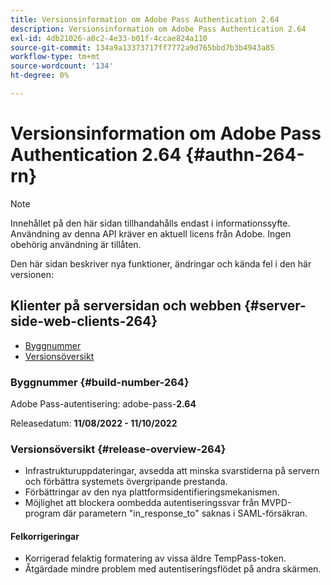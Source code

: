 ```yaml
---
title: Versionsinformation om Adobe Pass Authentication 2.64
description: Versionsinformation om Adobe Pass Authentication 2.64
exl-id: 4db21026-a0c2-4e33-b01f-4ccae824a110
source-git-commit: 134a9a13373717ff7772a9d765bbd7b3b4943a85
workflow-type: tm+mt
source-wordcount: '134'
ht-degree: 0%

---
```


# Versionsinformation om Adobe Pass Authentication 2.64 {#authn-264-rn}

>[!NOTE]
>
>Innehållet på den här sidan tillhandahålls endast i informationssyfte. Användning av denna API kräver en aktuell licens från Adobe. Ingen obehörig användning är tillåten.

Den här sidan beskriver nya funktioner, ändringar och kända fel i den här versionen:

## Klienter på serversidan och webben {#server-side-web-clients-264}

* [Byggnummer](#build-number-264)
* [Versionsöversikt](#release-overview-264)

### Byggnummer {#build-number-264}

Adobe Pass-autentisering: adobe-pass-**2.64**

Releasedatum: **11/08/2022 - 11/10/2022**

### Versionsöversikt {#release-overview-264}

* Infrastrukturuppdateringar, avsedda att minska svarstiderna på servern och förbättra systemets övergripande prestanda.
* Förbättringar av den nya plattformsidentifieringsmekanismen.
* Möjlighet att blockera oombedda autentiseringssvar från MVPD-program där parametern &quot;in_response_to&quot; saknas i SAML-försäkran.

#### Felkorrigeringar

* Korrigerad felaktig formatering av vissa äldre TempPass-token.
* Åtgärdade mindre problem med autentiseringsflödet på andra skärmen.
